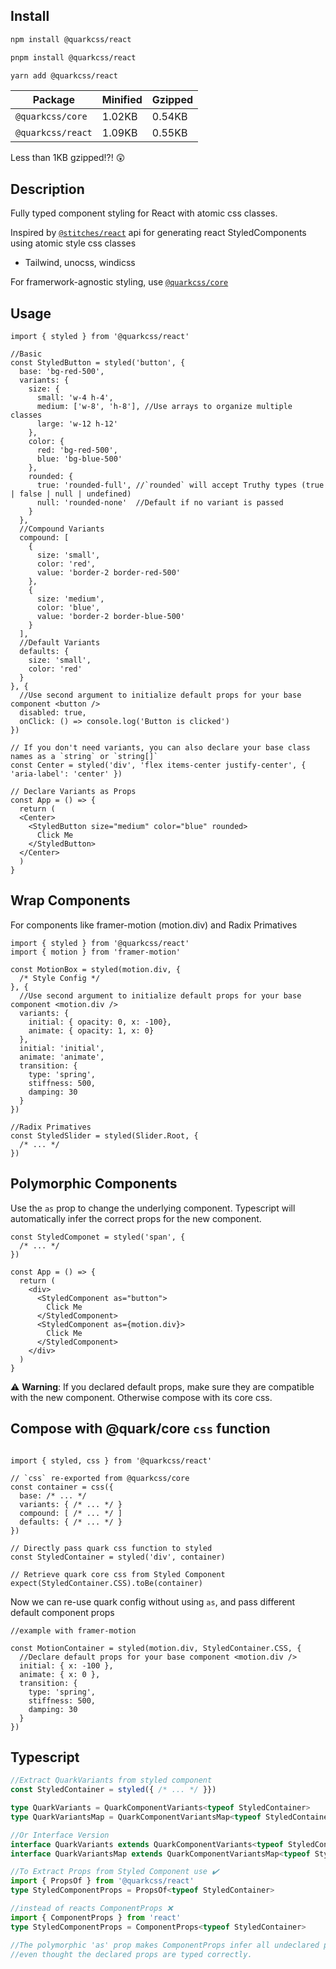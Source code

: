## Install

```bash
npm install @quarkcss/react

pnpm install @quarkcss/react

yarn add @quarkcss/react
```
| Package           | Minified | Gzipped |
| ----------------- | -------- | ------- |
| `@quarkcss/core`  | 1.02KB   | 0.54KB  |
| `@quarkcss/react` | 1.09KB   | 0.55KB  |

Less than 1KB gzipped!?! 😲

## Description
Fully typed component styling for React with atomic css classes.

Inspired by [`@stitches/react`](https://stitches.dev/docs/variants) api for generating react StyledComponents using atomic style css classes
  - Tailwind, unocss, windicss

For framerwork-agnostic styling, use [`@quarkcss/core`](https://github.com/cpakken/quarkcss/tree/master/packages/core)

## Usage

```tsx
import { styled } from '@quarkcss/react'

//Basic
const StyledButton = styled('button', {
  base: 'bg-red-500',
  variants: {
    size: {
      small: 'w-4 h-4',
      medium: ['w-8', 'h-8'], //Use arrays to organize multiple classes
      large: 'w-12 h-12'
    },
    color: {
      red: 'bg-red-500',
      blue: 'bg-blue-500'
    },
    rounded: {
      true: 'rounded-full', //`rounded` will accept Truthy types (true | false | null | undefined)
      null: 'rounded-none'  //Default if no variant is passed
    }
  },
  //Compound Variants
  compound: [
    {
      size: 'small',
      color: 'red',
      value: 'border-2 border-red-500'
    },
    {
      size: 'medium',
      color: 'blue',
      value: 'border-2 border-blue-500'
    }
  ],
  //Default Variants
  defaults: {
    size: 'small',
    color: 'red'
  }
}, {
  //Use second argument to initialize default props for your base component <button />
  disabled: true,
  onClick: () => console.log('Button is clicked')
})

// If you don't need variants, you can also declare your base class names as a `string` or `string[]`
const Center = styled('div', 'flex items-center justify-center', { 'aria-label': 'center' })

// Declare Variants as Props
const App = () => {
  return (
  <Center>
    <StyledButton size="medium" color="blue" rounded>
      Click Me
    </StyledButton>
  </Center>
  )
}
```
## Wrap Components

For components like framer-motion (motion.div) and Radix Primatives

```tsx
import { styled } from '@quarkcss/react'
import { motion } from 'framer-motion'

const MotionBox = styled(motion.div, {
  /* Style Config */
}, {
  //Use second argument to initialize default props for your base component <motion.div />
  variants: {
    initial: { opacity: 0, x: -100},
    animate: { opacity: 1, x: 0}
  },
  initial: 'initial',
  animate: 'animate',
  transition: {
    type: 'spring',
    stiffness: 500,
    damping: 30
  }
})

//Radix Primatives
const StyledSlider = styled(Slider.Root, {
  /* ... */
})
```


## Polymorphic Components
Use the `as` prop to change the underlying component. Typescript will automatically infer the correct props for the new component.
```tsx
const StyledComponet = styled('span', {
  /* ... */
})

const App = () => {
  return (
    <div>
      <StyledComponent as="button">
        Click Me
      </StyledComponent>
      <StyledComponent as={motion.div}>
        Click Me
      </StyledComponent>
    </div>
  )
}
```
⚠️ **Warning**: If you declared default props, make sure they are compatible with the new component. Otherwise compose with its core css. 

## Compose with @quark/core `css` function

```tsx

import { styled, css } from '@quarkcss/react'

// `css` re-exported from @quarkcss/core
const container = css({
  base: /* ... */
  variants: { /* ... */ }
  compound: [ /* ... */ ]
  defaults: { /* ... */ }
})

// Directly pass quark css function to styled
const StyledContainer = styled('div', container)

// Retrieve quark core css from Styled Component
expect(StyledContainer.CSS).toBe(container)
```
Now we can re-use quark config without using `as`, and pass different default component props

```tsx
//example with framer-motion

const MotionContainer = styled(motion.div, StyledContainer.CSS, {
  //Declare default props for your base component <motion.div />
  initial: { x: -100 },
  animate: { x: 0 },
  transition: {
    type: 'spring',
    stiffness: 500,
    damping: 30
  }
})

```

## Typescript
```ts
//Extract QuarkVariants from styled component
const StyledContainer = styled({ /* ... */ }})

type QuarkVariants = QuarkComponentVariants<typeof StyledContainer>
type QuarkVariantsMap = QuarkComponentVariantsMap<typeof StyledContainer>

//Or Interface Version
interface QuarkVariants extends QuarkComponentVariants<typeof StyledContainer> {}
interface QuarkVariantsMap extends QuarkComponentVariantsMap<typeof StyledContainer> {}

//To Extract Props from Styled Component use ✔️
import { PropsOf } from '@quarkcss/react'
type StyledComponentProps = PropsOf<typeof StyledContainer>

//instead of reacts ComponentProps ❌
import { ComponentProps } from 'react'
type StyledComponentProps = ComponentProps<typeof StyledContainer>

//The polymorphic 'as' prop makes ComponentProps infer all undeclared props as `any` 
//even thought the declared props are typed correctly.

``` 


